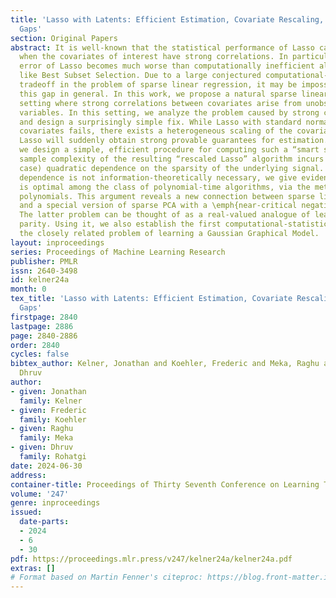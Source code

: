 ```yaml
---
title: 'Lasso with Latents: Efficient Estimation, Covariate Rescaling, and Computational-Statistical
  Gaps'
section: Original Papers
abstract: It is well-known that the statistical performance of Lasso can suffer significantly
  when the covariates of interest have strong correlations. In particular, the prediction
  error of Lasso becomes much worse than computationally inefficient alternatives
  like Best Subset Selection. Due to a large conjectured computational-statistical
  tradeoff in the problem of sparse linear regression, it may be impossible to close
  this gap in general. In this work, we propose a natural sparse linear regression
  setting where strong correlations between covariates arise from unobserved latent
  variables. In this setting, we analyze the problem caused by strong correlations
  and design a surprisingly simple fix. While Lasso with standard normalization of
  covariates fails, there exists a heterogeneous scaling of the covariates with which
  Lasso will suddenly obtain strong provable guarantees for estimation. Moreover,
  we design a simple, efficient procedure for computing such a “smart scaling.” The
  sample complexity of the resulting “rescaled Lasso” algorithm incurs (in the worst
  case) quadratic dependence on the sparsity of the underlying signal. While this
  dependence is not information-theoretically necessary, we give evidence that it
  is optimal among the class of polynomial-time algorithms, via the method of low-degree
  polynomials. This argument reveals a new connection between sparse linear regression
  and a special version of sparse PCA with a \emph{near-critical negative spike}.
  The latter problem can be thought of as a real-valued analogue of learning a sparse
  parity. Using it, we also establish the first computational-statistical gap for
  the closely related problem of learning a Gaussian Graphical Model.
layout: inproceedings
series: Proceedings of Machine Learning Research
publisher: PMLR
issn: 2640-3498
id: kelner24a
month: 0
tex_title: 'Lasso with Latents: Efficient Estimation, Covariate Rescaling, and Computational-Statistical
  Gaps'
firstpage: 2840
lastpage: 2886
page: 2840-2886
order: 2840
cycles: false
bibtex_author: Kelner, Jonathan and Koehler, Frederic and Meka, Raghu and Rohatgi,
  Dhruv
author:
- given: Jonathan
  family: Kelner
- given: Frederic
  family: Koehler
- given: Raghu
  family: Meka
- given: Dhruv
  family: Rohatgi
date: 2024-06-30
address:
container-title: Proceedings of Thirty Seventh Conference on Learning Theory
volume: '247'
genre: inproceedings
issued:
  date-parts:
  - 2024
  - 6
  - 30
pdf: https://proceedings.mlr.press/v247/kelner24a/kelner24a.pdf
extras: []
# Format based on Martin Fenner's citeproc: https://blog.front-matter.io/posts/citeproc-yaml-for-bibliographies/
---
```

